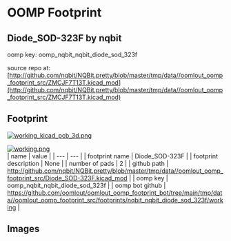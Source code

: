 # OOMP Footprint  
## Diode_SOD-323F  by nqbit  
  
oomp key: oomp_nqbit_nqbit_diode_sod_323f  
  
source repo at: [http://github.com/nqbit/NQBit.pretty/blob/master/tmp/data//oomlout_oomp_footprint_src/ZMCJF7T13T.kicad_mod](http://github.com/nqbit/NQBit.pretty/blob/master/tmp/data//oomlout_oomp_footprint_src/ZMCJF7T13T.kicad_mod)  
## Footprint  
  
[![working_kicad_pcb_3d.png](working_kicad_pcb_3d_600.png)](working_kicad_pcb_3d.png)  
  
[![working.png](working_600.png)](working.png)  
| name | value | 
| --- | --- | 
| footprint name | Diode_SOD-323F | 
| footprint description | None | 
| number of pads | 2 | 
| github path | http://github.com/nqbit/NQBit.pretty/blob/master/tmp/data//oomlout_oomp_footprint_src/Diode_SOD-323F.kicad_mod | 
| oomp key | oomp_nqbit_nqbit_diode_sod_323f | 
| oomp bot github | https://github.com/oomlout/oomlout_oomp_footprint_bot/tree/main/tmp/data//oomlout_oomp_footprint_src/footprints/nqbit_nqbit_diode_sod_323f/working | 
## Images  
